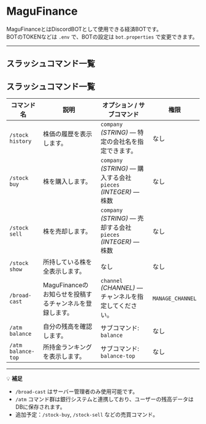 # MaguFinance  
MaguFinanceとはDiscordBOTとして使用できる経済BOTです。  
BOTのTOKENなどは `.env` で、BOTの設定は `bot.properties` で変更できます。  

---

## スラッシュコマンド一覧

## スラッシュコマンド一覧

| コマンド名              | 説明                                | オプション / サブコマンド                                             | 権限               |
|--------------------|-----------------------------------|------------------------------------------------------------|------------------|
| `/stock history`   | 株価の履歴を表示します。                      | `company` *(STRING)* — 特定の会社名を指定できます。                      | なし               |
| `/stock buy`       | 株を購入します。                          | `company` *(STRING)* — 購入する会社<br>`pieces` *(INTEGER)* — 株数 | なし               |
| `/stock sell`      | 株を売却します。                          | `company` *(STRING)* — 売却する会社<br>`pieces` *(INTEGER)* — 株数 | なし               |
| `/stock show`      | 所持している株を全表示します。                   | なし                                                         | なし               |
| `/broad-cast`      | MaguFinanceのお知らせを投稿するチャンネルを登録します。 | `channel` *(CHANNEL)* — チャンネルを指定してください。                    | `MANAGE_CHANNEL` |
| `/atm balance`     | 自分の残高を確認します。                      | サブコマンド: `balance`                                          | なし               |
| `/atm balance-top` | 所持金ランキングを表示します。                   | サブコマンド: `balance-top`                                      | なし               |

---

💡 **補足**  
- `/broad-cast` はサーバー管理者のみ使用可能です。  
- `/atm` コマンド群は銀行システムと連携しており、ユーザーの残高データはDBに保存されます。  
- 追加予定：`/stock-buy`, `/stock-sell` などの売買コマンド。
